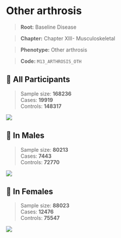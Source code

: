 # Other arthrosis

> **Root:** Baseline Disease  

> **Chapter:** Chapter XIII- Musculoskeletal  

> **Phenotype:** Other arthrosis  

> **Code:** `M13_ARTHROSIS_OTH`

## 🧪 All Participants  
> Sample size: **168236**  
> Cases: **19919**  
> Controls: **148317**
<img src="/Disease/Figures/ALL/Incidence/M13_ARTHROSIS_OTH.png"/>
<CsvTable src="/public/Disease/Data/ALL/Incidence/COX_M13_ARTHROSIS_OTH.csv" label="🔍 View full results" />

## 👨 In Males  
> Sample size: **80213**  
> Cases: **7443**  
> Controls: **72770**
<img src="/Disease/Figures/Male/Incidence/M13_ARTHROSIS_OTH.png"/>
<CsvTable src="/public/Disease/Data/Male/Incidence/COX_M13_ARTHROSIS_OTH.csv" label="🔍 View full results" />

## 👩 In Females  
> Sample size: **88023**  
> Cases: **12476**  
> Controls: **75547**
<img src="/Disease/Figures/Female/Incidence/M13_ARTHROSIS_OTH.png"/>
<CsvTable src="/public/Disease/Data/Female/Incidence/COX_M13_ARTHROSIS_OTH.csv" label="🔍 View full results" />
